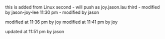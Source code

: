 this is added from Linux
second - will push as joy.jason.lau
third - modified by jason-joy-lee
11:30 pm - modified by jason

modified at 11:36 pm by joy
modified at 11:41 pm by joy

updated at 11:51 pm by jason
